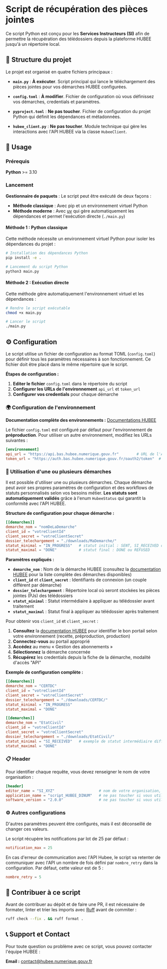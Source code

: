 # Script de récupération des pièces jointes

Ce script Python est conçu pour les **Services Instructeurs (SI)** afin de permettre la récupération des télédossiers depuis la plateforme HUBEE jusqu'à un répertoire local.

## 📁 Structure du projet

Le projet est organisé en quatre fichiers principaux :

- **`main.py`** : **À exécuter**. Script principal qui lance le téléchargement des pièces jointes pour vos démarches HUBEE configurées.

- **`config.toml`** : **À modifier**. Fichier de configuration où vous définissez vos démarches, credentials et paramètres.

- **`pyproject.toml`** : **Ne pas toucher**. Fichier de configuration du projet Python qui définit les dépendances et métadonnées.

- **`hubee_client.py`** : **Ne pas toucher**. Module technique qui gère les interactions avec l'API HUBEE via la classe `HubeeClient`.

## 🚀 Usage

### Prérequis

**Python** >= 3.10

### Lancement

**Gestionnaire de paquets** : Le script peut être exécuté de deux façons :
- **Méthode classique** : Avec pip et un environnement virtuel Python
- **Méthode moderne** : Avec [uv](https://docs.astral.sh/uv/) qui gère automatiquement les dépendances et permet l'exécution directe (`./main.py`)

#### Méthode 1 : Python classique

Cette méthode nécessite un environnement virtuel Python pour isoler les dépendances du projet :

```bash
# Installation des dépendances Python
pip install -e .

# Lancement du script Python
python3 main.py
```

#### Méthode 2 : Exécution directe

Cette méthode gère automatiquement l'environnement virtuel et les dépendances :

```bash
# Rendre le script exécutable
chmod +x main.py

# Lancer le script
./main.py
```

## ⚙️ Configuration

Le script utilise un fichier de configuration au format TOML (`config.toml`) pour définir tous les paramètres nécessaires à son fonctionnement. Ce fichier doit être placé dans le même répertoire que le script.

**Étapes de configuration :**

1. **Editer le fichier** `config.toml` dans le répertoire du script
2. **Configurer les URLs de l'environnement** `api_url` et `token_url`
3. **Configurer vos credentials** pour chaque démarche

### 🌍 Configuration de l'environnement

**Documentation complète des environnements :** [Documentations HUBEE](https://github.com/dinum-HubEE/Documentations)

Le fichier `config.toml` est configuré par défaut pour l'environnement de **préproduction**.
Pour utiliser un autre environnement, modifiez les URLs suivantes :

```toml
[environnement]
api_url = "https://api.bas.hubee.numerique.gouv.fr"        # URL de l'API (préproduction par défaut)
token_url = "https://auth.bas.hubee.numerique.gouv.fr/oauth2/token"  # URL pour l'authentification (préproduction par défaut)
```

### 🔧 Utilisation d'une ou plusieurs démarches

Il est possible d'utiliser une ou plusieurs démarches. Chaque démarche peut avoir ses propres paramètres de configuration et des workflows de statuts personnalisés selon vos besoins métier. **Les statuts sont automatiquement validés** grâce à l'enum `HubeeStatus` qui garantit la conformité avec l'API HUBEE.

**Structure de configuration pour chaque démarche :**
```toml
[[demarches]]
demarche_nom = "nomDeLaDemarche"
client_id = "votreClientId"
client_secret = "votreClientSecret"
dossier_telechargement = "./downloads/MaDemarche/"
statut_minimal = "IN_PROGRESS"   # statut initial : SENT, SI_RECEIVED ou IN_PROGRESS
statut_maximal = "DONE"          # statut final : DONE ou REFUSED
```

**Paramètres expliqués :**
- **`demarche_nom`** : Nom de la démarche HUBEE (consultez la [documentation HUBEE](https://github.com/dinum-HubEE/Documentations) pour la liste complète des démarches disponibles)
- **`client_id`** et **`client_secret`** : Identifiants de connexion (un couple différent par démarche)
- **`dossier_telechargement`** : Répertoire local où seront stockées les pièces jointes (PJs) des télédossiers
- **`statut_minimal`** : Statut intermédiaire à appliquer au télédossier avant traitement
- **`statut_maximal`** : Statut final à appliquer au télédossier après traitement

Pour obtenir vos `client_id` et `client_secret` :

1. **Consultez** la [documentation HUBEE](https://github.com/dinum-HubEE/Documentations) pour identifier le bon portail selon votre environnement (recette, préproduction, production)
2. **Connectez-vous** au portail approprié
3. **Accédez** au menu « Gestion des abonnements »
4. **Sélectionnez** la démarche concernée
5. **Récupérez** les credentials depuis la fiche de la démarche, modalité d'accès "API" 

**Exemple de configuration complète :**
```toml
[[demarches]]
demarche_nom = "CERTDC"
client_id = "votreClientId"
client_secret = "votreClientSecret"
dossier_telechargement = "./downloads/CERTDC/"
statut_minimal = "IN_PROGRESS"
statut_maximal = "DONE"

[[demarches]]
demarche_nom = "EtatCivil"
client_id = "votreClientId"
client_secret = "votreClientSecret"
dossier_telechargement = "./downloads/EtatCivil/"
statut_minimal = "SI_RECEIVED"   # exemple de statut intermédiaire différent
statut_maximal = "DONE"
```

### 📋 Header

Pour identifier chaque requête, vous devez renseigner le nom de votre organisation :
```toml
[header]
editor_name = "SI_XYZ"                    # nom de votre organisation, par exemple COMMUNE X
application_name = "script_HUBEE_DINUM"   # ne pas toucher si vous utilisez ce script
software_version = "2.0.0"                # ne pas toucher si vous utilisez ce script
```

### ⚙️ Autres configurations

D'autres paramètres peuvent être configurés, mais il est déconseillé de changer ces valeurs.

Le script récupère les notifications par lot de 25 par défaut :
```toml
notification_max = 25
```

En cas d'erreur de communication avec l'API Hubee, le script va retenter de communiquer avec l'API un nombre de fois défini par `nombre_retry` dans la configuration. Par défaut, cette valeur est de 5 :
```toml
nombre_retry = 5
```

## 🤝 Contribuer à ce script

Avant de contribuer au dépôt et de faire une PR, il est nécessaire de formater, linter et trier les imports avec [Ruff](https://docs.astral.sh/ruff/) avant de commiter :

```bash
ruff check --fix . && ruff format .
```

## 📞 Support et Contact

Pour toute question ou problème avec ce script, vous pouvez contacter l'équipe HUBEE :

**Email :** contact@hubee.numerique.gouv.fr
